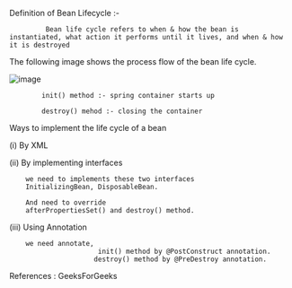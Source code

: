 Definition of Bean Lifecycle :- 

             Bean life cycle refers to when & how the bean is instantiated, what action it performs until it lives, and when & how it is destroyed

The following image shows the process flow of the bean life cycle.  

![image](https://user-images.githubusercontent.com/67563519/198857453-2fd070b2-1259-4152-b5ca-4671d6ef167b.png)



            init() method :- spring container starts up

            destroy() mehod :- closing the container


Ways to implement the life cycle of a bean

(i) By XML

(ii) By implementing interfaces

        we need to implements these two interfaces
        InitializingBean, DisposableBean.
        
        And need to override 
        afterPropertiesSet() and destroy() method.
        
(iii) Using Annotation

        we need annotate,
                          init() method by @PostConstruct annotation.
                         destroy() method by @PreDestroy annotation.
                         
                         
                         
References :
   GeeksForGeeks
